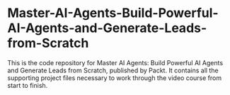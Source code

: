 # Master-AI-Agents-Build-Powerful-AI-Agents-and-Generate-Leads-from-Scratch
This is the code repository for Master AI Agents: Build Powerful AI Agents and Generate Leads from Scratch, published by Packt. It contains all the supporting project files necessary to work through the video course from start to finish.
